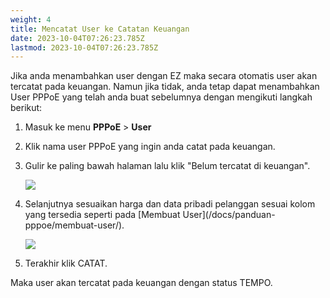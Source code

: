 ```yaml
---
weight: 4
title: Mencatat User ke Catatan Keuangan
date: 2023-10-04T07:26:23.785Z
lastmod: 2023-10-04T07:26:23.785Z
---
```


Jika anda menambahkan user dengan EZ maka secara otomatis user akan tercatat pada keuangan. Namun jika tidak, anda tetap dapat menambahkan User PPPoE yang telah anda buat sebelumnya dengan mengikuti langkah berikut:

1. Masuk ke menu **PPPoE** > **User**
2. Klik nama user PPPoE yang ingin anda catat pada keuangan.
3. Gulir ke paling bawah halaman lalu klik "Belum tercatat di keuangan".

   ![](</assets/belum tercatat di keuangan.png>)
4. Selanjutnya sesuaikan harga dan data pribadi pelanggan sesuai kolom yang tersedia seperti pada \[Membuat User]\(/docs/panduan-pppoe/membuat-user/).

   ![](</assets/form catat keuangan.png>)
5. Terakhir klik CATAT.

Maka user akan tercatat pada keuangan dengan status TEMPO. 
